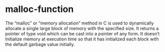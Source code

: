 # malloc-function
The “malloc” or “memory allocation” method in C is used to dynamically allocate a single large block of memory with the specified size. 
It returns a pointer of type void which can be cast into a pointer of any form. 
It doesn’t Initialize memory at execution time so that it has initialized each block with the default garbage value initially. 
